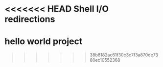 <<<<<<< HEAD
Shell I/O redirections
=======
# hello world project
>>>>>>> 38b8182ac61f30c3c7f3a870de7380ec10552368
